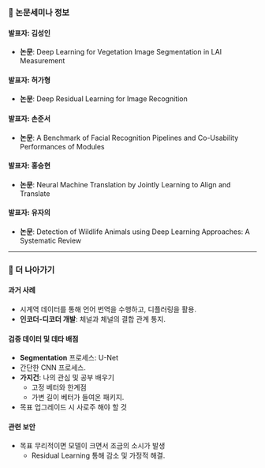 ### 🔗 논문세미나 정보

#### 발표자: 김성인

- **논문**: Deep Learning for Vegetation Image Segmentation in LAI Measurement

#### 발표자: 허가형

- **논문**: Deep Residual Learning for Image Recognition

#### 발표자: 손준서

- **논문**: A Benchmark of Facial Recognition Pipelines and Co-Usability Performances of Modules

#### 발표자: 홍승현

- **논문**: Neural Machine Translation by Jointly Learning to Align and Translate

#### 발표자: 유자의

- **논문**: Detection of Wildlife Animals using Deep Learning Approaches: A Systematic Review

---

### 📌 더 나아가기

#### 과거 사례

- 시계역 데이터를 통해 언어 번역을 수행하고, 디플러링을 활용.
- **인코더-디코더 개발**: 체널과 체널의 결합 관계 통지.

#### 검증 데이터 및 데타 배점

- **Segmentation** 프로세스: U-Net
- 간단한 CNN 프로세스.
- **가지건**: 나의 관심 및 공부 배우기
    - 고정 베터와 한계점
    - 가변 길이 베터가 들여온 패키지.
- 목표 업그레이드 시 사로주 해야 할 것

#### 관련 보안

- 목표 무리적이면 모델이 크면서 조금의 소시가 발생
    - Residual Learning 통해 감소 및 가정적 해결.